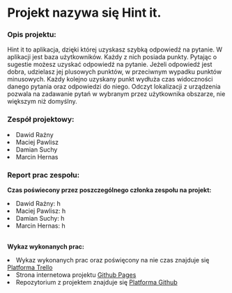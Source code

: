 
# Projekt nazywa się Hint it.

### Opis projektu:

Hint it to aplikacja, dzięki której uzyskasz szybką odpowiedź na pytanie. W aplikacji jest baza użytkowników. Każdy z nich posiada punkty. Pytając o sugestie możesz uzyskać odpowiedź na pytanie. Jeżeli odpowiedź jest dobra, udzielasz jej plusowych punktów, w przeciwnym wypadku punktów minusowych. Każdy kolejno uzyskany punkt wydłuża czas widoczności danego pytania oraz odpowiedzi do niego. Odczyt lokalizacji z urządzenia pozwala na zadawanie pytań w wybranym przez użytkownika obszarze, nie większym niż domyślny. 


### Zespół projektowy:

  <li>Dawid Raźny</li>
  <li>Maciej Pawlisz</li> 
  <li>Damian Suchy</li>
  <li>Marcin Hernas</li>

### Report prac zespołu:

**Czas poświecony przez poszczególnego członka zespołu na projekt:**

  <li>Dawid Raźny: h</li>
  <li>Maciej Pawlisz: h</li> 
  <li>Damian Suchy: h</li>
  <li>Marcin Hernas: h</li><br>


**Wykaz wykonanych prac:**
  
  <li>Wykaz wykonanych prac oraz poświęcony na nie czas znajduje się <a href="https://trello.com/b/TPkiTLzT/hint-it-projekt-specjalizacja-wsei">Platforma Trello</a></li>
  <li>Strona internetowa projektu <a href="https://raznyy.github.io/Hint-It/">Github Pages</a></li>
  <li>Repozytorium z projektem znajduje się <a href="https://github.com/Raznyy/Hint-It">Platforma Github</a></li>


